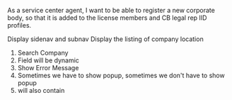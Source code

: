 As a service center agent, I want to be able to register a new corporate body, so that it is added to the license members and CB legal rep IID profiles.

Display sidenav and subnav
Display the listing of company location
1. Search Company
2. Field will be dynamic
3. Show Error Message
4. Sometimes we have to show popup, sometimes we don't have to show popup
5. will also contain